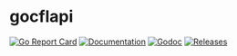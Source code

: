 # gocflapi

[![Go Report Card](https://goreportcard.com/badge/github.com/greglanthier/gocflapi)](https://goreportcard.com/report/github.com/greglanthier/gocflapi) 
[![Documentation](https://godoc.org/github.com/greglanthier/gocflapi?status.svg)](http://godoc.org/github.com/greglanthier/gocflapi)
[![Godoc](http://img.shields.io/badge/go-documentation-blue.svg)](https://godoc.org/github.com/greglanthier/gocflapi)
[![Releases](https://img.shields.io/github/release/greglanthier/gocflapi/all.svg)](https://github.com/greglanthier/gocflapi/releases)
